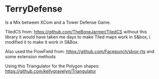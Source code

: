 # TerryDefense
Is a Mix between XCom and a Tower Defense Game.

TiledCS from: https://github.com/TheBoneJarmer/TiledCS
without this library it would have taken me days to make Tiled maps work in S&box, i modified it to make it work in S&Box.

Also used the FlowField from: https://github.com/Facepunch/sbox-rts and some extension methods

Using this Triangulator for the Polygon shapes: https://github.com/kellygravelyn/Triangulator
